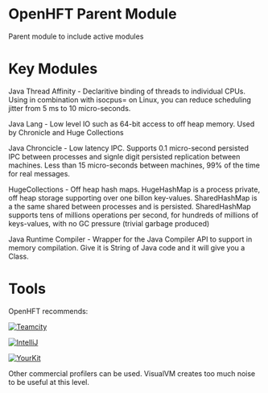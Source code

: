 OpenHFT Parent Module
=====================

Parent module to include active modules

Key Modules
===========

Java Thread Affinity - Declaritive binding of threads to individual CPUs.  Using in combination with isocpus= on Linux, you can reduce scheduling jitter from 5 ms to 10 micro-seconds.

Java Lang - Low level IO such as 64-bit access to off heap memory. Used by Chronicle and Huge Collections

Java Chroncicle - Low latency IPC. Supports 0.1 micro-second persisted IPC between processes and signle digit persisted replication between machines. Less than 15 micro-seconds between machines, 99% of the time for real messages.

HugeCollections - Off heap hash maps.  HugeHashMap is a process private, off heap storage supporting over one billon key-values. SharedHashMap is a the same shared between processes and is persisted.  SharedHashMap supports tens of millions operations per second, for hundreds of millions of keys-values, with no GC pressure (trivial garbage produced)

Java Runtime Compiler - Wrapper for the Java Compiler API to support in memory compilation.  Give it is String of Java code and it will give you a Class.

Tools
=====
OpenHFT recommends:

[![Teamcity](https://www.jetbrains.com/teamcity/docs/logo_teamcity.png)](http://www.jetbrains.com/teamcity/)

[![IntelliJ](http://www.jetbrains.com/img/logos/logo_intellij_idea.png)](http://www.jetbrains.com/idea/)

[![YourKit](http://www.red-soft.biz/files/downloads/partners_logo/YourKit_index_logo.gif)](http://www.yourkit.com/overview/)



Other commercial profilers can be used.  VisualVM creates too much noise to be useful at this level.

